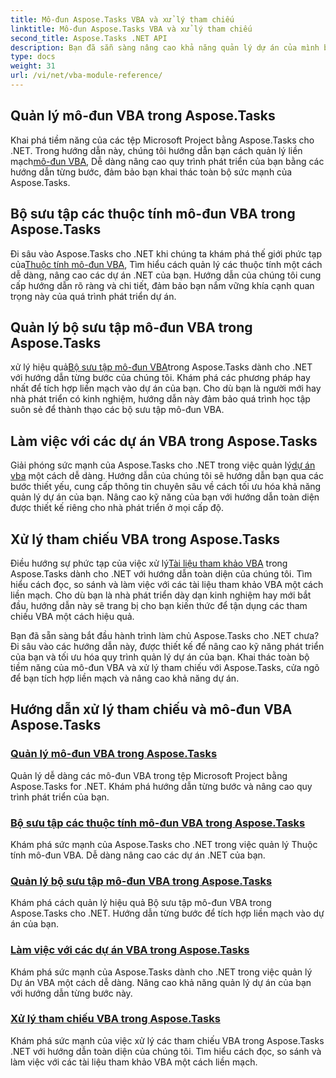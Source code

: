 ```yaml
---
title: Mô-đun Aspose.Tasks VBA và xử lý tham chiếu
linktitle: Mô-đun Aspose.Tasks VBA và xử lý tham chiếu
second_title: Aspose.Tasks .NET API
description: Bạn đã sẵn sàng nâng cao khả năng quản lý dự án của mình bằng Aspose.Tasks .NET chưa? Đi sâu vào các hướng dẫn toàn diện của chúng tôi về mô-đun VBA và xử lý tham chiếu.
type: docs
weight: 31
url: /vi/net/vba-module-reference/
---
```


## Quản lý mô-đun VBA trong Aspose.Tasks

 Khai phá tiềm năng của các tệp Microsoft Project bằng Aspose.Tasks cho .NET. Trong hướng dẫn này, chúng tôi hướng dẫn bạn cách quản lý liền mạch[mô-đun VBA](./managing-vba-modules/), Dễ dàng nâng cao quy trình phát triển của bạn bằng các hướng dẫn từng bước, đảm bảo bạn khai thác toàn bộ sức mạnh của Aspose.Tasks.

## Bộ sưu tập các thuộc tính mô-đun VBA trong Aspose.Tasks

 Đi sâu vào Aspose.Tasks cho .NET khi chúng ta khám phá thế giới phức tạp của[Thuộc tính mô-đun VBA](./vba-module-attribute-collection/), Tìm hiểu cách quản lý các thuộc tính một cách dễ dàng, nâng cao các dự án .NET của bạn. Hướng dẫn của chúng tôi cung cấp hướng dẫn rõ ràng và chi tiết, đảm bảo bạn nắm vững khía cạnh quan trọng này của quá trình phát triển dự án.

## Quản lý bộ sưu tập mô-đun VBA trong Aspose.Tasks

 xử lý hiệu quả[Bộ sưu tập mô-đun VBA](./vba-module-collections/)trong Aspose.Tasks dành cho .NET với hướng dẫn từng bước của chúng tôi. Khám phá các phương pháp hay nhất để tích hợp liền mạch vào dự án của bạn. Cho dù bạn là người mới hay nhà phát triển có kinh nghiệm, hướng dẫn này đảm bảo quá trình học tập suôn sẻ để thành thạo các bộ sưu tập mô-đun VBA.

## Làm việc với các dự án VBA trong Aspose.Tasks

 Giải phóng sức mạnh của Aspose.Tasks cho .NET trong việc quản lý[dự án vba](./vba-projects/) một cách dễ dàng. Hướng dẫn của chúng tôi sẽ hướng dẫn bạn qua các bước thiết yếu, cung cấp thông tin chuyên sâu về cách tối ưu hóa khả năng quản lý dự án của bạn. Nâng cao kỹ năng của bạn với hướng dẫn toàn diện được thiết kế riêng cho nhà phát triển ở mọi cấp độ.

## Xử lý tham chiếu VBA trong Aspose.Tasks

 Điều hướng sự phức tạp của việc xử lý[Tài liệu tham khảo VBA](./vba-references/) trong Aspose.Tasks dành cho .NET với hướng dẫn toàn diện của chúng tôi. Tìm hiểu cách đọc, so sánh và làm việc với các tài liệu tham khảo VBA một cách liền mạch. Cho dù bạn là nhà phát triển dày dạn kinh nghiệm hay mới bắt đầu, hướng dẫn này sẽ trang bị cho bạn kiến thức để tận dụng các tham chiếu VBA một cách hiệu quả.

Bạn đã sẵn sàng bắt đầu hành trình làm chủ Aspose.Tasks cho .NET chưa? Đi sâu vào các hướng dẫn này, được thiết kế để nâng cao kỹ năng phát triển của bạn và tối ưu hóa quy trình quản lý dự án của bạn. Khai thác toàn bộ tiềm năng của mô-đun VBA và xử lý tham chiếu với Aspose.Tasks, cửa ngõ để bạn tích hợp liền mạch và nâng cao khả năng dự án.
## Hướng dẫn xử lý tham chiếu và mô-đun VBA Aspose.Tasks
### [Quản lý mô-đun VBA trong Aspose.Tasks](./managing-vba-modules/)
Quản lý dễ dàng các mô-đun VBA trong tệp Microsoft Project bằng Aspose.Tasks for .NET. Khám phá hướng dẫn từng bước và nâng cao quy trình phát triển của bạn.
### [Bộ sưu tập các thuộc tính mô-đun VBA trong Aspose.Tasks](./vba-module-attribute-collection/)
Khám phá sức mạnh của Aspose.Tasks cho .NET trong việc quản lý Thuộc tính mô-đun VBA. Dễ dàng nâng cao các dự án .NET của bạn.
### [Quản lý bộ sưu tập mô-đun VBA trong Aspose.Tasks](./vba-module-collections/)
Khám phá cách quản lý hiệu quả Bộ sưu tập mô-đun VBA trong Aspose.Tasks cho .NET. Hướng dẫn từng bước để tích hợp liền mạch vào dự án của bạn.
### [Làm việc với các dự án VBA trong Aspose.Tasks](./vba-projects/)
Khám phá sức mạnh của Aspose.Tasks dành cho .NET trong việc quản lý Dự án VBA một cách dễ dàng. Nâng cao khả năng quản lý dự án của bạn với hướng dẫn từng bước này.
### [Xử lý tham chiếu VBA trong Aspose.Tasks](./vba-references/)
Khám phá sức mạnh của việc xử lý các tham chiếu VBA trong Aspose.Tasks .NET với hướng dẫn toàn diện của chúng tôi. Tìm hiểu cách đọc, so sánh và làm việc với các tài liệu tham khảo VBA một cách liền mạch.